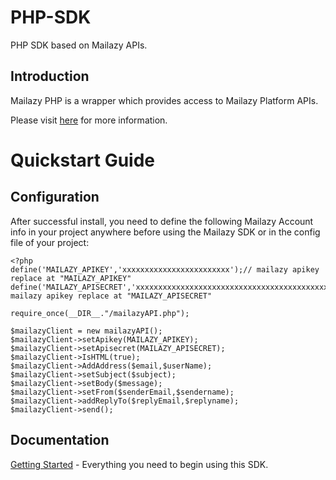 # PHP-SDK
PHP SDK based on Mailazy APIs.

## Introduction

Mailazy PHP is a wrapper which provides access to Mailazy Platform APIs.

Please visit [here](https://mailazy.com/) for more information.

# Quickstart Guide

## Configuration
After successful install, you need to define the following Mailazy Account info in your project anywhere before using the Mailazy SDK or in the config file of your project:

```
<?php
define('MAILAZY_APIKEY','xxxxxxxxxxxxxxxxxxxxxxxx');// mailazy apikey replace at "MAILAZY_APIKEY"
define('MAILAZY_APISECRET','xxxxxxxxxxxxxxxxxxxxxxxxxxxxxxxxxxxxxxxxxxxxx');// mailazy apikey replace at "MAILAZY_APISECRET"

require_once(__DIR__."/mailazyAPI.php");

$mailazyClient = new mailazyAPI();
$mailazyClient->setApikey(MAILAZY_APIKEY);
$mailazyClient->setApisecret(MAILAZY_APISECRET);
$mailazyClient->IsHTML(true);
$mailazyClient->AddAddress($email,$userName);
$mailazyClient->setSubject($subject);
$mailazyClient->setBody($message);
$mailazyClient->setFrom($senderEmail,$sendername);
$mailazyClient->addReplyTo($replyEmail,$replyname);
$mailazyClient->send();
```                

## Documentation

[Getting Started](https://mailazy.com/docs/) - Everything you need to begin using this SDK.